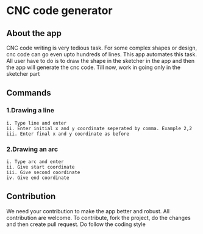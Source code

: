 # CNC code generator

## About the app
CNC code writing is very tedious task. For some complex shapes or design, cnc code can go even upto hundreds of lines. 
This app automates this task. All user have to do is to draw the shape in the sketcher in the app and then the app will generate the cnc code. 
Till now, work in going only in the sketcher part


## Commands
### 1.Drawing a line
    i. Type line and enter
    ii. Enter initial x and y coordinate seperated by comma. Example 2,2
    iii. Enter final x and y coordinate as before
### 2.Drawing an arc
    i. Type arc and enter
    ii. Give start coordinate
    iii. Give second coordinate
    iv. Give end coordinate

## Contribution
We need your contribution to make the app better and robust. All contribution are welcome. To contribute, fork the project, do the changes and then create pull request. 
Do follow the coding style
